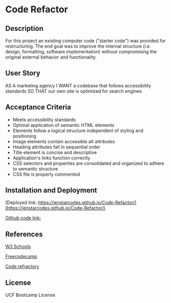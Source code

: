 # **Code Refactor**

## **Description**

 For this project an existing computer code ("starter code") was provided for restructuring. The end goal was to improve the internal structure (i.e. design, formatting, software implementation) without compromising the original external behavior and functionality.

## **User Story**

AS A marketing agency
I WANT a codebase that follows accessibility standards
SO THAT our own site is optimized for search engines

## **Acceptance Criteria**
* Meets accessibility standards
* Optimal application of semantic HTML elements
* Elements follow a logical structure independent of styling and positioning
* Image elements contain accessible alt attributes
* Heading attributes fall in sequential order
* Title element is concise and descriptive
* Application's links function correctly
* CSS selectors and properties are consolidated and organized to adhere to semantic structure
* CSS file is properly commented

## **Installation and Deployment**

[Deployed link: https://jenstarcodes.github.io/Code-Refactor/](https://jenstarcodes.github.io/Code-Refactor/)


[Github code link:](https://github.com/Jenstarcodes/Code-Refactor)

## **References**

[W3 Schools](https://www.w3schools.com/)

[Freecodecamp](https://www.freecodecamp.org/)

[Code refractory](https://en.wikipedia.org/wiki/Code_refactoring)

## **License**

UCF Bootcamp License
